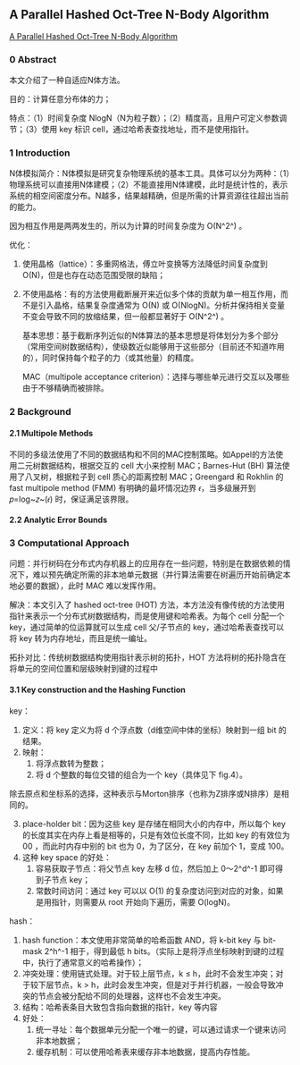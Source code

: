 ## A Parallel Hashed Oct-Tree N-Body Algorithm

[A Parallel Hashed Oct-Tree N-Body Algorithm](https://www.cs.umd.edu/class/spring2021/cmsc714/readings/Warren-nbody.pdf) 

### 0 Abstract

本文介绍了一种自适应N体方法。

目的：计算任意分布体的力；

特点：（1）时间复杂度 NlogN（N为粒子数）；（2）精度高，且用户可定义参数调节；（3）使用 key 标识 cell，通过哈希表查找地址，而不是使用指针。

### 1 Introduction

N体模拟简介：N体模拟是研究复杂物理系统的基本工具。具体可以分为两种：（1）物理系统可以直接用N体建模；（2）不能直接用N体建模，此时是统计性的，表示系统的相空间密度分布。N越多，结果越精确，但是所需的计算资源往往超出当前的能力。

因为相互作用是两两发生的，所以为计算的时间复杂度为 O(N^2^) 。

优化：

1. 使用晶格（lattice）：多重网格法，傅立叶变换等方法降低时间复杂度到 O(N)，但是也存在动态范围受限的缺陷；

2. 不使用晶格：有的方法使用截断展开来近似多个体的贡献为单一相互作用，而不是引入晶格，结果复杂度通常为 O(N) 或 O(NlogN)。分析并保持相关变量不变会导致不同的放缩结果，但一般都显著好于 O(N^2^) 。

   基本思想：基于截断序列近似的N体算法的基本思想是将体划分为多个部分（常用空间树数据结构），使级数近似能够用于这些部分（目前还不知道咋用的），同时保持每个粒子的力（或其他量）的精度。

   MAC（multipole acceptance criterion）：选择与哪些单元进行交互以及哪些由于不够精确而被排除。

### 2 Background

#### 2.1 Multipole Methods

不同的多级法使用了不同的数据结构和不同的MAC控制策略。如Appel的方法使用二元树数据结构，根据交互的 cell 大小来控制 MAC；Barnes-Hut (BH) 算法使用了八叉树，根据粒子到 cell 质心的距离控制 MAC；Greengard 和 Rokhlin 的 fast multipole method (FMM) 有明确的最坏情况边界 𝜖，当多级展开到 𝑝=log~𝑧~(𝜖) 时，保证满足该界限。

#### 2.2 Analytic Error Bounds



### 3 Computational Approach

问题：并行树码在分布式内存机器上的应用存在一些问题，特别是在数据依赖的情况下，难以预先确定所需的非本地单元数据（并行算法需要在树遍历开始前确定本地必要的数据），此时 MAC 难以发挥作用。

解决：本文引入了 hashed oct-tree (HOT) 方法，本方法没有像传统的方法使用指针来表示一个分布式树数据结构，而是使用键和哈希表。为每个 cell 分配一个 key，通过简单的位运算就可以生成 cell 父/子节点的 key，通过哈希表查找可以将 key 转为内存地址，而且是统一编址。

拓扑对比：传统树数据结构使用指针表示树的拓扑，HOT 方法将树的拓扑隐含在将单元的空间位置和层级映射到键的过程中

#### 3.1 Key construction and the Hashing Function

key：

1. 定义：将 key 定义为将 d 个浮点数（d维空间中体的坐标）映射到一组 bit 的结果。
2. 映射：
   1. 将浮点数转为整数；
   2. 将 d 个整数的每位交错的组合为一个 key（具体见下 fig.4）。

除去原点和坐标系的选择，这种表示与Morton排序（也称为Z排序或N排序）是相同的。



3. place-holder bit：因为这些 key 是存储在相同大小的内存中，所以每个 key 的长度其实在内存上看是相等的，只是有效位长度不同，比如 key 的有效位为 00 ，而此时内存中别的 bit 也为 0，为了区分，在 key 前加个 1，变成 100。
4. 这种 key space 的好处：
   1. 容易获取子节点：将父节点 key 左移 d 位，然后加上 0～2^d^-1 即可得到子节点 key；
   2. 常数时间访问：通过 key 可以以 O(1) 的复杂度访问到对应的对象，如果是用指针，则需要从 root 开始向下遍历，需要 O(logN)。



hash：

1. hash function：本文使用非常简单的哈希函数 AND，将 k-bit key 与 bit-mask 2^h^-1 相于，得到最低 h bits。（实际上是将浮点坐标映射到键的过程中，执行了通常意义的哈希操作）；
2. 冲突处理：使用链式处理。对于较上层节点，k ≤ h，此时不会发生冲突；对于较下层节点，k > h，此时会发生冲突，但是对于并行机器，一般会导致冲突的节点会被分配给不同的处理器，这样也不会发生冲突。
3. 结构：哈希表条目大致包含指向数据的指针，key 等内容
4. 好处：
   1. 统一寻址：每个数据单元分配一个唯一的键，可以通过请求一个键来访问非本地数据；
   2. 缓存机制：可以使用哈希表来缓存非本地数据，提高内存性能。



